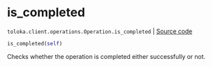 # is_completed
`toloka.client.operations.Operation.is_completed` | [Source code](https://github.com/Toloka/toloka-kit/blob/v1.2.3/src/client/operations.py#L107)

```python
is_completed(self)
```

Checks whether the operation is completed either successfully or not.

